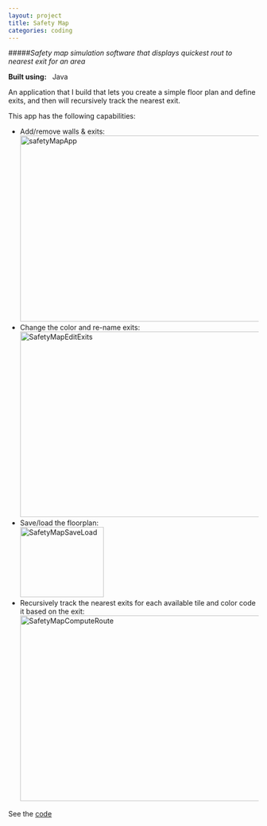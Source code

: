 ```yaml
---
layout: project
title: Safety Map
categories: coding
---
```


#####*Safety map simulation software that displays quickest rout to nearest exit for an area*

<p><strong>Built using:</strong>&nbsp;&nbsp;<span title="Java" class="pict-prog-java icon-2x"> </span>Java</p>



An application that I build that lets you create a simple floor plan and define exits, and then will
recursively track the nearest exit.

<!-- abridge -->

This app has the following capabilities:   
* Add/remove walls & exits:   
<a href="http://www.flickr.com/photos/97299680@N08/9001794399/" title="safetyMapApp by martingingras, on Flickr"><img src="http://farm8.staticflickr.com/7456/9001794399_73b0d299ba_z.jpg" width="640" height="374" alt="safetyMapApp"></a>   
* Change the color and re-name exits:   
<a href="http://www.flickr.com/photos/97299680@N08/9003024640/" title="SafetyMapEditExits by martingingras, on Flickr"><img src="http://farm6.staticflickr.com/5468/9003024640_36583ab664_z.jpg" width="640" height="373" alt="SafetyMapEditExits"></a>   
* Save/load the floorplan:   
<a href="http://www.flickr.com/photos/97299680@N08/9002975730/" title="SafetyMapSaveLoad by martingingras, on Flickr"><img src="http://farm9.staticflickr.com/8279/9002975730_683e89b32c_o.png" width="168" height="141" alt="SafetyMapSaveLoad"></a>   
* Recursively track the nearest exits for each available tile and color code it based on the exit:   
<a href="http://www.flickr.com/photos/97299680@N08/9001794427/" title="SafetyMapComputeRoute by martingingras, on Flickr"><img src="http://farm8.staticflickr.com/7406/9001794427_048eb65310_z.jpg" width="640" height="373" alt="SafetyMapComputeRoute"></a>   


See the [code](http://github.com/mgingras/safety-map-route)